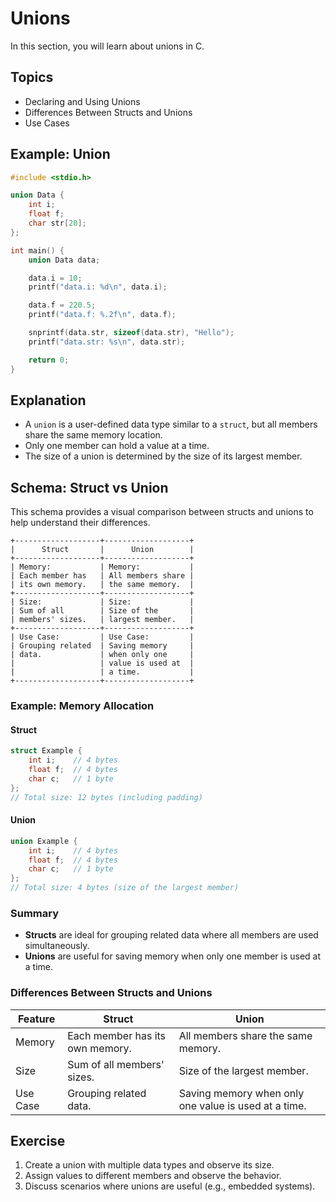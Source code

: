 # Unions

In this section, you will learn about unions in C.

## Topics

- Declaring and Using Unions
- Differences Between Structs and Unions
- Use Cases

## Example: Union

```c
#include <stdio.h>

union Data {
    int i;
    float f;
    char str[20];
};

int main() {
    union Data data;

    data.i = 10;
    printf("data.i: %d\n", data.i);

    data.f = 220.5;
    printf("data.f: %.2f\n", data.f);

    snprintf(data.str, sizeof(data.str), "Hello");
    printf("data.str: %s\n", data.str);

    return 0;
}
```

## Explanation

- A `union` is a user-defined data type similar to a `struct`, but all members share the same memory location.
- Only one member can hold a value at a time.
- The size of a union is determined by the size of its largest member.

## Schema: Struct vs Union

This schema provides a visual comparison between structs and unions to help understand their differences.

```plaintext
+-------------------+-------------------+
|      Struct       |      Union        |
+-------------------+-------------------+
| Memory:           | Memory:           |
| Each member has   | All members share |
| its own memory.   | the same memory.  |
+-------------------+-------------------+
| Size:             | Size:             |
| Sum of all        | Size of the       |
| members' sizes.   | largest member.   |
+-------------------+-------------------+
| Use Case:         | Use Case:         |
| Grouping related  | Saving memory     |
| data.             | when only one     |
|                   | value is used at  |
|                   | a time.           |
+-------------------+-------------------+
```

### Example: Memory Allocation

#### Struct
```c
struct Example {
    int i;    // 4 bytes
    float f;  // 4 bytes
    char c;   // 1 byte
};
// Total size: 12 bytes (including padding)
```

#### Union
```c
union Example {
    int i;    // 4 bytes
    float f;  // 4 bytes
    char c;   // 1 byte
};
// Total size: 4 bytes (size of the largest member)
```

### Summary
- **Structs** are ideal for grouping related data where all members are used simultaneously.
- **Unions** are useful for saving memory when only one member is used at a time.

### Differences Between Structs and Unions

| Feature       | Struct                     | Union                     |
|---------------|----------------------------|---------------------------|
| Memory        | Each member has its own memory. | All members share the same memory. |
| Size          | Sum of all members' sizes. | Size of the largest member. |
| Use Case      | Grouping related data.     | Saving memory when only one value is used at a time. |

## Exercise

1. Create a union with multiple data types and observe its size.
2. Assign values to different members and observe the behavior.
3. Discuss scenarios where unions are useful (e.g., embedded systems).